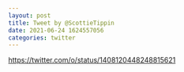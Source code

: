 ```yaml
--- 
layout: post 
title: Tweet by @ScottieTippin 
date: 2021-06-24 1624557056 
categories: twitter 
--- 
```

https://twitter.com/o/status/1408120448248815621